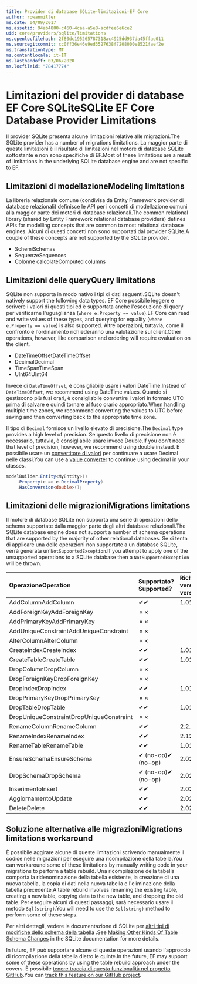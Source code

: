 ```yaml
---
title: Provider di database SQLite-limitazioni-EF Core
author: rowanmiller
ms.date: 04/09/2017
ms.assetid: 94ab4800-c460-4caa-a5e8-acdfee6e6ce2
uid: core/providers/sqlite/limitations
ms.openlocfilehash: 2f80dc195265787318ac4925dd937da45ffad011
ms.sourcegitcommit: cc0ff36e46e9ed3527638f7208000e8521faef2e
ms.translationtype: MT
ms.contentlocale: it-IT
ms.lasthandoff: 03/06/2020
ms.locfileid: "78417774"
---
```

# <a name="sqlite-ef-core-database-provider-limitations"></a><span data-ttu-id="8115c-102">Limitazioni del provider di database EF Core SQLite</span><span class="sxs-lookup"><span data-stu-id="8115c-102">SQLite EF Core Database Provider Limitations</span></span>

<span data-ttu-id="8115c-103">Il provider SQLite presenta alcune limitazioni relative alle migrazioni.</span><span class="sxs-lookup"><span data-stu-id="8115c-103">The SQLite provider has a number of migrations limitations.</span></span> <span data-ttu-id="8115c-104">La maggior parte di queste limitazioni è il risultato di limitazioni nel motore di database SQLite sottostante e non sono specifiche di EF.</span><span class="sxs-lookup"><span data-stu-id="8115c-104">Most of these limitations are a result of limitations in the underlying SQLite database engine and are not specific to EF.</span></span>

## <a name="modeling-limitations"></a><span data-ttu-id="8115c-105">Limitazioni di modellazione</span><span class="sxs-lookup"><span data-stu-id="8115c-105">Modeling limitations</span></span>

<span data-ttu-id="8115c-106">La libreria relazionale comune (condivisa da Entity Framework provider di database relazionali) definisce le API per i concetti di modellazione comuni alla maggior parte dei motori di database relazionali.</span><span class="sxs-lookup"><span data-stu-id="8115c-106">The common relational library (shared by Entity Framework relational database providers) defines APIs for modelling concepts that are common to most relational database engines.</span></span> <span data-ttu-id="8115c-107">Alcuni di questi concetti non sono supportati dal provider SQLite.</span><span class="sxs-lookup"><span data-stu-id="8115c-107">A couple of these concepts are not supported by the SQLite provider.</span></span>

* <span data-ttu-id="8115c-108">Schemi</span><span class="sxs-lookup"><span data-stu-id="8115c-108">Schemas</span></span>
* <span data-ttu-id="8115c-109">Sequenze</span><span class="sxs-lookup"><span data-stu-id="8115c-109">Sequences</span></span>
* <span data-ttu-id="8115c-110">Colonne calcolate</span><span class="sxs-lookup"><span data-stu-id="8115c-110">Computed columns</span></span>

## <a name="query-limitations"></a><span data-ttu-id="8115c-111">Limitazioni delle query</span><span class="sxs-lookup"><span data-stu-id="8115c-111">Query limitations</span></span>

<span data-ttu-id="8115c-112">SQLite non supporta in modo nativo i tipi di dati seguenti.</span><span class="sxs-lookup"><span data-stu-id="8115c-112">SQLite doesn't natively support the following data types.</span></span> <span data-ttu-id="8115c-113">EF Core possibile leggere e scrivere i valori di questi tipi ed è supportata anche l'esecuzione di query per verificarne l'uguaglianza (`where e.Property == value`).</span><span class="sxs-lookup"><span data-stu-id="8115c-113">EF Core can read and write values of these types, and querying for equality (`where e.Property == value`) is also supported.</span></span> <span data-ttu-id="8115c-114">Altre operazioni, tuttavia, come il confronto e l'ordinamento richiederanno una valutazione sul client.</span><span class="sxs-lookup"><span data-stu-id="8115c-114">Other operations, however, like comparison and ordering will require evaluation on the client.</span></span>

* <span data-ttu-id="8115c-115">DateTimeOffset</span><span class="sxs-lookup"><span data-stu-id="8115c-115">DateTimeOffset</span></span>
* <span data-ttu-id="8115c-116">Decimal</span><span class="sxs-lookup"><span data-stu-id="8115c-116">Decimal</span></span>
* <span data-ttu-id="8115c-117">TimeSpan</span><span class="sxs-lookup"><span data-stu-id="8115c-117">TimeSpan</span></span>
* <span data-ttu-id="8115c-118">UInt64</span><span class="sxs-lookup"><span data-stu-id="8115c-118">UInt64</span></span>

<span data-ttu-id="8115c-119">Invece di `DateTimeOffset`, è consigliabile usare i valori DateTime.</span><span class="sxs-lookup"><span data-stu-id="8115c-119">Instead of `DateTimeOffset`, we recommend using DateTime values.</span></span> <span data-ttu-id="8115c-120">Quando si gestiscono più fusi orari, è consigliabile convertire i valori in formato UTC prima di salvare e quindi tornare al fuso orario appropriato.</span><span class="sxs-lookup"><span data-stu-id="8115c-120">When handling multiple time zones, we recommend converting the values to UTC before saving and then converting back to the appropriate time zone.</span></span>

<span data-ttu-id="8115c-121">Il tipo di `Decimal` fornisce un livello elevato di precisione.</span><span class="sxs-lookup"><span data-stu-id="8115c-121">The `Decimal` type provides a high level of precision.</span></span> <span data-ttu-id="8115c-122">Se questo livello di precisione non è necessario, tuttavia, è consigliabile usare invece Double.</span><span class="sxs-lookup"><span data-stu-id="8115c-122">If you don't need that level of precision, however, we recommend using double instead.</span></span> <span data-ttu-id="8115c-123">È possibile usare un [convertitore di valori](../../modeling/value-conversions.md) per continuare a usare Decimal nelle classi.</span><span class="sxs-lookup"><span data-stu-id="8115c-123">You can use a [value converter](../../modeling/value-conversions.md) to continue using decimal in your classes.</span></span>

``` csharp
modelBuilder.Entity<MyEntity>()
    .Property(e => e.DecimalProperty)
    .HasConversion<double>();
```

## <a name="migrations-limitations"></a><span data-ttu-id="8115c-124">Limitazioni delle migrazioni</span><span class="sxs-lookup"><span data-stu-id="8115c-124">Migrations limitations</span></span>

<span data-ttu-id="8115c-125">Il motore di database SQLite non supporta una serie di operazioni dello schema supportate dalla maggior parte degli altri database relazionali.</span><span class="sxs-lookup"><span data-stu-id="8115c-125">The SQLite database engine does not support a number of schema operations that are supported by the majority of other relational databases.</span></span> <span data-ttu-id="8115c-126">Se si tenta di applicare una delle operazioni non supportate a un database SQLite, verrà generata un'`NotSupportedException`.</span><span class="sxs-lookup"><span data-stu-id="8115c-126">If you attempt to apply one of the unsupported operations to a SQLite database then a `NotSupportedException` will be thrown.</span></span>

| <span data-ttu-id="8115c-127">Operazione</span><span class="sxs-lookup"><span data-stu-id="8115c-127">Operation</span></span>            | <span data-ttu-id="8115c-128">Supportato?</span><span class="sxs-lookup"><span data-stu-id="8115c-128">Supported?</span></span> | <span data-ttu-id="8115c-129">Richiede la versione</span><span class="sxs-lookup"><span data-stu-id="8115c-129">Requires version</span></span> |
|:---------------------|:-----------|:-----------------|
| <span data-ttu-id="8115c-130">AddColumn</span><span class="sxs-lookup"><span data-stu-id="8115c-130">AddColumn</span></span>            | <span data-ttu-id="8115c-131">✔</span><span class="sxs-lookup"><span data-stu-id="8115c-131">✔</span></span>          | <span data-ttu-id="8115c-132">1.0</span><span class="sxs-lookup"><span data-stu-id="8115c-132">1.0</span></span>              |
| <span data-ttu-id="8115c-133">AddForeignKey</span><span class="sxs-lookup"><span data-stu-id="8115c-133">AddForeignKey</span></span>        | <span data-ttu-id="8115c-134">✗</span><span class="sxs-lookup"><span data-stu-id="8115c-134">✗</span></span>          |                  |
| <span data-ttu-id="8115c-135">AddPrimaryKey</span><span class="sxs-lookup"><span data-stu-id="8115c-135">AddPrimaryKey</span></span>        | <span data-ttu-id="8115c-136">✗</span><span class="sxs-lookup"><span data-stu-id="8115c-136">✗</span></span>          |                  |
| <span data-ttu-id="8115c-137">AddUniqueConstraint</span><span class="sxs-lookup"><span data-stu-id="8115c-137">AddUniqueConstraint</span></span>  | <span data-ttu-id="8115c-138">✗</span><span class="sxs-lookup"><span data-stu-id="8115c-138">✗</span></span>          |                  |
| <span data-ttu-id="8115c-139">AlterColumn</span><span class="sxs-lookup"><span data-stu-id="8115c-139">AlterColumn</span></span>          | <span data-ttu-id="8115c-140">✗</span><span class="sxs-lookup"><span data-stu-id="8115c-140">✗</span></span>          |                  |
| <span data-ttu-id="8115c-141">CreateIndex</span><span class="sxs-lookup"><span data-stu-id="8115c-141">CreateIndex</span></span>          | <span data-ttu-id="8115c-142">✔</span><span class="sxs-lookup"><span data-stu-id="8115c-142">✔</span></span>          | <span data-ttu-id="8115c-143">1.0</span><span class="sxs-lookup"><span data-stu-id="8115c-143">1.0</span></span>              |
| <span data-ttu-id="8115c-144">CreateTable</span><span class="sxs-lookup"><span data-stu-id="8115c-144">CreateTable</span></span>          | <span data-ttu-id="8115c-145">✔</span><span class="sxs-lookup"><span data-stu-id="8115c-145">✔</span></span>          | <span data-ttu-id="8115c-146">1.0</span><span class="sxs-lookup"><span data-stu-id="8115c-146">1.0</span></span>              |
| <span data-ttu-id="8115c-147">DropColumn</span><span class="sxs-lookup"><span data-stu-id="8115c-147">DropColumn</span></span>           | <span data-ttu-id="8115c-148">✗</span><span class="sxs-lookup"><span data-stu-id="8115c-148">✗</span></span>          |                  |
| <span data-ttu-id="8115c-149">DropForeignKey</span><span class="sxs-lookup"><span data-stu-id="8115c-149">DropForeignKey</span></span>       | <span data-ttu-id="8115c-150">✗</span><span class="sxs-lookup"><span data-stu-id="8115c-150">✗</span></span>          |                  |
| <span data-ttu-id="8115c-151">DropIndex</span><span class="sxs-lookup"><span data-stu-id="8115c-151">DropIndex</span></span>            | <span data-ttu-id="8115c-152">✔</span><span class="sxs-lookup"><span data-stu-id="8115c-152">✔</span></span>          | <span data-ttu-id="8115c-153">1.0</span><span class="sxs-lookup"><span data-stu-id="8115c-153">1.0</span></span>              |
| <span data-ttu-id="8115c-154">DropPrimaryKey</span><span class="sxs-lookup"><span data-stu-id="8115c-154">DropPrimaryKey</span></span>       | <span data-ttu-id="8115c-155">✗</span><span class="sxs-lookup"><span data-stu-id="8115c-155">✗</span></span>          |                  |
| <span data-ttu-id="8115c-156">DropTable</span><span class="sxs-lookup"><span data-stu-id="8115c-156">DropTable</span></span>            | <span data-ttu-id="8115c-157">✔</span><span class="sxs-lookup"><span data-stu-id="8115c-157">✔</span></span>          | <span data-ttu-id="8115c-158">1.0</span><span class="sxs-lookup"><span data-stu-id="8115c-158">1.0</span></span>              |
| <span data-ttu-id="8115c-159">DropUniqueConstraint</span><span class="sxs-lookup"><span data-stu-id="8115c-159">DropUniqueConstraint</span></span> | <span data-ttu-id="8115c-160">✗</span><span class="sxs-lookup"><span data-stu-id="8115c-160">✗</span></span>          |                  |
| <span data-ttu-id="8115c-161">RenameColumn</span><span class="sxs-lookup"><span data-stu-id="8115c-161">RenameColumn</span></span>         | <span data-ttu-id="8115c-162">✔</span><span class="sxs-lookup"><span data-stu-id="8115c-162">✔</span></span>          | <span data-ttu-id="8115c-163">2.2.2</span><span class="sxs-lookup"><span data-stu-id="8115c-163">2.2.2</span></span>            |
| <span data-ttu-id="8115c-164">RenameIndex</span><span class="sxs-lookup"><span data-stu-id="8115c-164">RenameIndex</span></span>          | <span data-ttu-id="8115c-165">✔</span><span class="sxs-lookup"><span data-stu-id="8115c-165">✔</span></span>          | <span data-ttu-id="8115c-166">2.1</span><span class="sxs-lookup"><span data-stu-id="8115c-166">2.1</span></span>              |
| <span data-ttu-id="8115c-167">RenameTable</span><span class="sxs-lookup"><span data-stu-id="8115c-167">RenameTable</span></span>          | <span data-ttu-id="8115c-168">✔</span><span class="sxs-lookup"><span data-stu-id="8115c-168">✔</span></span>          | <span data-ttu-id="8115c-169">1.0</span><span class="sxs-lookup"><span data-stu-id="8115c-169">1.0</span></span>              |
| <span data-ttu-id="8115c-170">EnsureSchema</span><span class="sxs-lookup"><span data-stu-id="8115c-170">EnsureSchema</span></span>         | <span data-ttu-id="8115c-171">✔ (no-op)</span><span class="sxs-lookup"><span data-stu-id="8115c-171">✔ (no-op)</span></span>  | <span data-ttu-id="8115c-172">2.0</span><span class="sxs-lookup"><span data-stu-id="8115c-172">2.0</span></span>              |
| <span data-ttu-id="8115c-173">DropSchema</span><span class="sxs-lookup"><span data-stu-id="8115c-173">DropSchema</span></span>           | <span data-ttu-id="8115c-174">✔ (no-op)</span><span class="sxs-lookup"><span data-stu-id="8115c-174">✔ (no-op)</span></span>  | <span data-ttu-id="8115c-175">2.0</span><span class="sxs-lookup"><span data-stu-id="8115c-175">2.0</span></span>              |
| <span data-ttu-id="8115c-176">Inserimento</span><span class="sxs-lookup"><span data-stu-id="8115c-176">Insert</span></span>               | <span data-ttu-id="8115c-177">✔</span><span class="sxs-lookup"><span data-stu-id="8115c-177">✔</span></span>          | <span data-ttu-id="8115c-178">2.0</span><span class="sxs-lookup"><span data-stu-id="8115c-178">2.0</span></span>              |
| <span data-ttu-id="8115c-179">Aggiornamento</span><span class="sxs-lookup"><span data-stu-id="8115c-179">Update</span></span>               | <span data-ttu-id="8115c-180">✔</span><span class="sxs-lookup"><span data-stu-id="8115c-180">✔</span></span>          | <span data-ttu-id="8115c-181">2.0</span><span class="sxs-lookup"><span data-stu-id="8115c-181">2.0</span></span>              |
| <span data-ttu-id="8115c-182">Delete</span><span class="sxs-lookup"><span data-stu-id="8115c-182">Delete</span></span>               | <span data-ttu-id="8115c-183">✔</span><span class="sxs-lookup"><span data-stu-id="8115c-183">✔</span></span>          | <span data-ttu-id="8115c-184">2.0</span><span class="sxs-lookup"><span data-stu-id="8115c-184">2.0</span></span>              |

## <a name="migrations-limitations-workaround"></a><span data-ttu-id="8115c-185">Soluzione alternativa alle migrazioni</span><span class="sxs-lookup"><span data-stu-id="8115c-185">Migrations limitations workaround</span></span>

<span data-ttu-id="8115c-186">È possibile aggirare alcune di queste limitazioni scrivendo manualmente il codice nelle migrazioni per eseguire una ricompilazione della tabella.</span><span class="sxs-lookup"><span data-stu-id="8115c-186">You can workaround some of these limitations by manually writing code in your migrations to perform a table rebuild.</span></span> <span data-ttu-id="8115c-187">Una ricompilazione della tabella comporta la ridenominazione della tabella esistente, la creazione di una nuova tabella, la copia di dati nella nuova tabella e l'eliminazione della tabella precedente.</span><span class="sxs-lookup"><span data-stu-id="8115c-187">A table rebuild involves renaming the existing table, creating a new table, copying data to the new table, and dropping the old table.</span></span> <span data-ttu-id="8115c-188">Per eseguire alcuni di questi passaggi, sarà necessario usare il metodo `Sql(string)`.</span><span class="sxs-lookup"><span data-stu-id="8115c-188">You will need to use the `Sql(string)` method to perform some of these steps.</span></span>

<span data-ttu-id="8115c-189">Per altri dettagli, vedere la documentazione di SQLite per [altri tipi di modifiche dello schema della tabella](https://sqlite.org/lang_altertable.html#otheralter) .</span><span class="sxs-lookup"><span data-stu-id="8115c-189">See [Making Other Kinds Of Table Schema Changes](https://sqlite.org/lang_altertable.html#otheralter) in the SQLite documentation for more details.</span></span>

<span data-ttu-id="8115c-190">In futuro, EF può supportare alcune di queste operazioni usando l'approccio di ricompilazione della tabella dietro le quinte.</span><span class="sxs-lookup"><span data-stu-id="8115c-190">In the future, EF may support some of these operations by using the table rebuild approach under the covers.</span></span> <span data-ttu-id="8115c-191">È possibile [tenere traccia di questa funzionalità nel progetto GitHub](https://github.com/aspnet/EntityFrameworkCore/issues/329).</span><span class="sxs-lookup"><span data-stu-id="8115c-191">You can [track this feature on our GitHub project](https://github.com/aspnet/EntityFrameworkCore/issues/329).</span></span>
